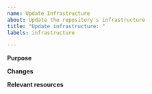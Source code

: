 ```yaml
---
name: Update Infrastructure
about: Update the repository's infrastructure
title: "Update infrastructure: "
labels: infrastructure

---
```


**Purpose**


**Changes**


**Relevant resources**
